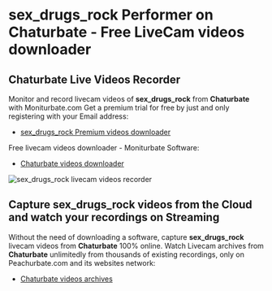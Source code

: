 # sex_drugs_rock Performer on Chaturbate - Free LiveCam videos downloader

## Chaturbate Live Videos Recorder

Monitor and record livecam videos of **sex_drugs_rock** from **Chaturbate** with Moniturbate.com
Get a premium trial for free by just and only registering with your Email address:
* [sex_drugs_rock Premium videos downloader](https://moniturbate.com/request-demo-licence-key.html)

Free livecam videos downloader - Moniturbate Software:
* [Chaturbate videos downloader](https://moniturbate.com/moniturbate-download-software.html)

![sex_drugs_rock livecam videos recorder](https://peachurnet.com/templates/moniturbate-software.png)


## Capture sex_drugs_rock videos from the Cloud and watch your recordings on Streaming

Without the need of downloading a software, capture **sex_drugs_rock** livecam videos from **Chaturbate** 100% online.
Watch Livecam archives from **Chaturbate** unlimitedly from thousands of existing recordings, only on Peachurbate.com and its websites network:
* [Chaturbate videos archives](https://peachurnet.com/)